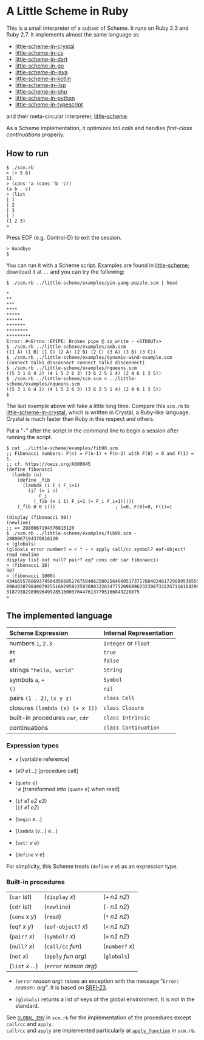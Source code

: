 # A Little Scheme in Ruby

This is a small interpreter of a subset of Scheme.
It runs on Ruby 2.3 and Ruby 2.7.
It implements almost the same language as

- [little-scheme-in-crystal](https://github.com/nukata/little-scheme-in-crystal)
- [little-scheme-in-cs](https://github.com/nukata/little-scheme-in-cs)
- [little-scheme-in-dart](https://github.com/nukata/little-scheme-in-dart)
- [little-scheme-in-go](https://github.com/nukata/little-scheme-in-go)
- [little-scheme-in-java](https://github.com/nukata/little-scheme-in-java)
- [little-scheme-in-kotlin](https://github.com/nukata/little-scheme-in-kotlin)
- [little-scheme-in-lisp](https://github.com/nukata/little-scheme-in-lisp)
- [little-scheme-in-php](https://github.com/nukata/little-scheme-in-php)
- [little-scheme-in-python](https://github.com/nukata/little-scheme-in-python)
- [little-scheme-in-typescript](https://github.com/nukata/little-scheme-in-typescript)

and their meta-circular interpreter, 
[little-scheme](https://github.com/nukata/little-scheme).


As a Scheme implementation, 
it optimizes _tail calls_ and handles _first-class continuations_ properly.

## How to run

```
$ ./scm.rb
> (+ 5 6)
11
> (cons 'a (cons 'b 'c))
(a b . c)
> (list
| 1
| 2
| 3
| )
(1 2 3)
> 
```

Press EOF (e.g. Control-D) to exit the session.

```
> Goodbye
$ 
```

You can run it with a Scheme script.
Examples are found in 
[little-scheme](https://github.com/nukata/little-scheme);
download it at `..` and you can try the following:

```
$ ./scm.rb ../little-scheme/examples/yin-yang-puzzle.scm | head

*
**
***
****
*****
******
*******
********
*********
Error: #<Errno::EPIPE: Broken pipe @ io_write - <STDOUT>>
$ ./scm.rb ../little-scheme/examples/amb.scm
((1 A) (1 B) (1 C) (2 A) (2 B) (2 C) (3 A) (3 B) (3 C))
$ ./scm.rb ../little-scheme/examples/dynamic-wind-example.scm
(connect talk1 disconnect connect talk2 disconnect)
$ ./scm.rb ../little-scheme/examples/nqueens.scm
((5 3 1 6 4 2) (4 1 5 2 6 3) (3 6 2 5 1 4) (2 4 6 1 3 5))
$ ./scm.rb ../little-scheme/scm.scm < ../little-scheme/examples/nqueens.scm
((5 3 1 6 4 2) (4 1 5 2 6 3) (3 6 2 5 1 4) (2 4 6 1 3 5))
$ 
```

The last example above will take a little long time.
Compare this `scm.rb` to
[little-scheme-in-crystal](https://github.com/nukata/little-scheme-in-crystal),
which is written in Crystal, a Ruby-like language.
Crystal is much faster than Ruby in this respect and others.

Put a "`-`" after the script in the command line to begin a session 
after running the script.

```
$ cat ../little-scheme/examples/fib90.scm 
;; Fibonacci numbers: F(n) = F(n-1) + F(n-2) with F(0) = 0 and F(1) = 1. 
;; cf. https://oeis.org/A000045
(define fibonacci
  (lambda (n)
    (define _fib
      (lambda (i F_i F_i+1)
        (if (= i n)
            F_i
          (_fib (+ i 1) F_i+1 (+ F_i F_i+1)))))
    (_fib 0 0 1)))                      ; i=0, F(0)=0, F(1)=1

(display (fibonacci 90))
(newline)
;; => 2880067194370816120
$ ./scm.rb ../little-scheme/examples/fib90.scm -
2880067194370816120
> (globals)
(globals error number? = < * - + apply call/cc symbol? eof-object? read newline 
display list not null? pair? eq? cons cdr car fibonacci)
> (fibonacci 16)
987
> (fibonacci 1000)
43466557686937456435688527675040625802564660517371780402481729089536555417949051
89040387984007925516929592259308032263477520968962323987332247116164299644090653
3187938298969649928516003704476137795166849228875
> 
```


## The implemented language

| Scheme Expression                   | Internal Representation             |
|:------------------------------------|:------------------------------------|
| numbers `1`, `2.3`                  | `Integer` or `Float`                |
| `#t`                                | `true`                              |
| `#f`                                | `false`                             |
| strings `"hello, world"`            | `String`                            |
| symbols `a`, `+`                    | `Symbol`                            |
| `()`                                | `nil`                               |
| pairs `(1 . 2)`, `(x y z)`          | `class Cell`                        |
| closures `(lambda (x) (+ x 1))`     | `class Closure`                     |
| built-in procedures `car`, `cdr`    | `class Intrinsic`                   |
| continuations                       | `class Continuation`                |


### Expression types

- _v_  [variable reference]

- (_e0_ _e1_...)  [procedure call]

- (`quote` _e_)  
  `'`_e_ [transformed into (`quote` _e_) when read]

- (`if` _e1_ _e2_ _e3_)  
  (`if` _e1_ _e2_)

- (`begin` _e_...)

- (`lambda` (_v_...) _e_...)

- (`set!` _v_ _e_)

- (`define` _v_ _e_)

For simplicity, this Scheme treats (`define` _v_ _e_) as an expression type.


### Built-in procedures

|                   |                          |                 |
|:------------------|:-------------------------|:----------------|
| (`car` _lst_)     | (`display` _x_)          | (`+` _n1_ _n2_) |
| (`cdr` _lst_)     | (`newline`)              | (`-` _n1_ _n2_) |
| (`cons` _x_ _y_)  | (`read`)                 | (`*` _n1_ _n2_) |
| (`eq?` _x_ _y_)   | (`eof-object?` _x_)      | (`<` _n1_ _n2_) |
| (`pair?` _x_)     | (`symbol?` _x_)          | (`=` _n1_ _n2_) |
| (`null?` _x_)     | (`call/cc` _fun_)        | (`number?` _x_) |
| (`not` _x_)       | (`apply` _fun_ _arg_)    | (`globals`)     |
| (`list` _x_ ...)  | (`error` _reason_ _arg_) |                 |


- `(error` _reason_ _arg_`)` raises an exception with the message
  "`Error:` _reason_`:` _arg_".
  It is based on [SRFI-23](https://srfi.schemers.org/srfi-23/srfi-23.html).

- `(globals)` returns a list of keys of the global environment.
  It is not in the standard.

See [`GLOBAL_ENV`](scm.rb#L304-L350)
in `scm.rb` for the implementation of the procedures
except `call/cc` and `apply`.  
`call/cc` and `apply` are implemented particularly at 
[`apply_function`](scm.rb#L471-L509) in `scm.rb`.
